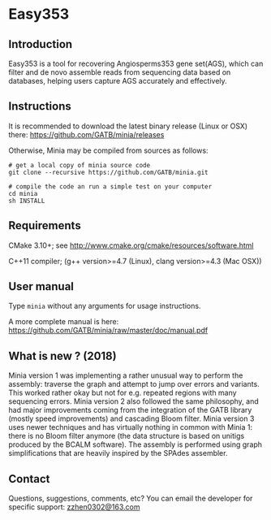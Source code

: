 # Easy353

## Introduction

Easy353 is a tool for recovering Angiosperms353 gene set(AGS), which can filter and de novo assemble reads from sequencing data based on databases, helping users capture AGS accurately and effectively.

## Instructions

It is recommended to download the latest binary release (Linux or OSX) there: https://github.com/GATB/minia/releases

Otherwise, Minia may be compiled from sources as follows:

```
# get a local copy of minia source code
git clone --recursive https://github.com/GATB/minia.git

# compile the code an run a simple test on your computer
cd minia
sh INSTALL
```

## Requirements

CMake 3.10+; see http://www.cmake.org/cmake/resources/software.html

C++11 compiler; (g++ version>=4.7 (Linux), clang version>=4.3 (Mac OSX))

## User manual

Type `minia` without any arguments for usage instructions.

A more complete manual is here: https://github.com/GATB/minia/raw/master/doc/manual.pdf

## What is new ? (2018)

Minia version 1 was implementing a rather unusual way to perform the assembly: traverse the graph and attempt to jump over errors and variants. This worked rather okay but not for e.g. repeated regions with many sequencing errors. Minia version 2 also followed the same philosophy, and had major improvements coming from the integration of the GATB library (mostly speed improvements) and cascading Bloom filter. Minia version 3 uses newer techniques and has virtually nothing in common with Minia 1: there is no Bloom filter anymore (the data structure is based on unitigs produced by the BCALM software). The assembly is performed using graph simplifications that are heavily inspired by the SPAdes assembler.

## Contact

Questions, suggestions, comments, etc? You can email the developer for specific support: zzhen0302@163.com

